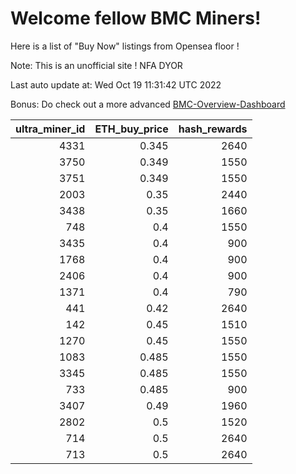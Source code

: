 # Welcome fellow BMC Miners!
Here is a list of "Buy Now" listings from Opensea floor !

Note: This is an unofficial site ! NFA DYOR

Last auto update at: Wed Oct 19 11:31:42 UTC 2022

Bonus: Do check out a more advanced [BMC-Overview-Dashboard](https://dune.com/defifunk/BMC-Overview-Dashboard)


|   ultra_miner_id |   ETH_buy_price |   hash_rewards |
|-----------------:|----------------:|---------------:|
|             4331 |           0.345 |           2640 |
|             3750 |           0.349 |           1550 |
|             3751 |           0.349 |           1550 |
|             2003 |           0.35  |           2440 |
|             3438 |           0.35  |           1660 |
|              748 |           0.4   |           1550 |
|             3435 |           0.4   |            900 |
|             1768 |           0.4   |            900 |
|             2406 |           0.4   |            900 |
|             1371 |           0.4   |            790 |
|              441 |           0.42  |           2640 |
|              142 |           0.45  |           1510 |
|             1270 |           0.45  |           1550 |
|             1083 |           0.485 |           1550 |
|             3345 |           0.485 |           1550 |
|              733 |           0.485 |            900 |
|             3407 |           0.49  |           1960 |
|             2802 |           0.5   |           1520 |
|              714 |           0.5   |           2640 |
|              713 |           0.5   |           2640 |